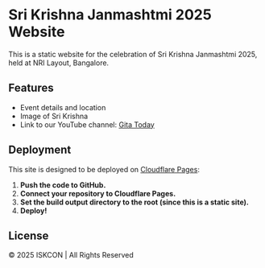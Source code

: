 # Sri Krishna Janmashtmi 2025 Website

This is a static website for the celebration of Sri Krishna Janmashtmi 2025, held at NRI Layout, Bangalore.

## Features
- Event details and location
- Image of Sri Krishna
- Link to our YouTube channel: [Gita Today](https://www.youtube.com/@gitatoday108)

## Deployment
This site is designed to be deployed on [Cloudflare Pages](https://pages.cloudflare.com/):

1. **Push the code to GitHub.**
2. **Connect your repository to Cloudflare Pages.**
3. **Set the build output directory to the root (since this is a static site).**
4. **Deploy!**

## License
&copy; 2025 ISKCON | All Rights Reserved 